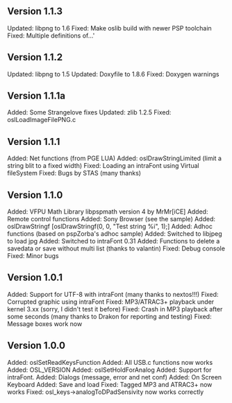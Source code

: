 ## Version 1.1.3
Updated: libpng to 1.6
Fixed: Make oslib build with newer PSP toolchain
Fixed: Multiple definitions of...'

## Version 1.1.2
Updated: libpng to 1.5
Updated: Doxyfile to 1.8.6
Fixed: Doxygen warnings

## Version 1.1.1a
Added: Some Strangelove fixes
Updated: zlib 1.2.5
Fixed: oslLoadImageFilePNG.c

## Version 1.1.1
Added: Net functions (from PGE LUA)
Added: oslDrawStringLimited (limit a string blit to a fixed width)
Fixed: Loading an intraFont using Virtual fileSystem
Fixed: Bugs by STAS (many thanks)

## Version 1.1.0
Added: VFPU Math Library libpspmath version 4 by MrMr[iCE]
Added: Remote control functions
Added: Sony Browser (see the sample)
Added: oslDrawStringf [oslDrawStringf(0, 0, "Test string %i", 1);]
Added: Adhoc functions (based on pspZorba's adhoc sample)
Added: Switched to libjpeg to load jpg
Added: Switched to intraFont 0.31
Added: Functions to delete a savedata or save without multi list (thanks to valantin)
Fixed: Debug console
Fixed: Minor bugs

## Version 1.0.1
Added: Support for UTF-8 with intraFont (many thanks to nextos!!!)
Fixed: Corrupted graphic using intraFont
Fixed: MP3/ATRAC3+ playback under kernel 3.xx (sorry, I didn't test it before)
Fixed: Crash in MP3 playback after some seconds (many thanks to Drakon for reporting and testing)
Fixed: Message boxes work now

## Version 1.0.0
Added: oslSetReadKeysFunction
Added: All USB.c functions now works
Added: OSL_VERSION
Added: oslSetHoldForAnalog
Added: Support for intraFont.
Added: Dialogs (message, error and net conf)
Added: On Screen Keyboard
Added: Save and load
Fixed: Tagged MP3 and ATRAC3+ now works
Fixed: osl_keys->analogToDPadSensivity now works correctly

